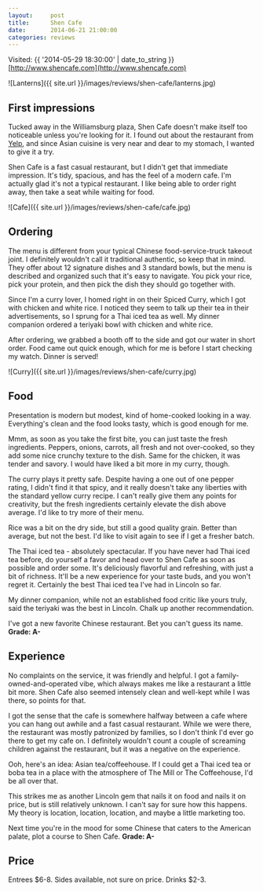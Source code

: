```yaml
---
layout:     post
title:      Shen Cafe
date:       2014-06-21 21:00:00
categories: reviews
---
```


Visited: {{ '2014-05-29 18:30:00' | date_to_string }}  
[http://www.shencafe.com](http://www.shencafe.com)

![Lanterns]({{ site.url }}/images/reviews/shen-cafe/lanterns.jpg)

First impressions
-----------------

Tucked away in the Williamsburg plaza, Shen Cafe doesn't make itself too noticeable unless you're looking for it. I found out about the restaurant from [Yelp](http://www.yelp.com/biz/shen-cafe-lincoln), and since Asian cuisine is very near and dear to my stomach, I wanted to give it a try.

Shen Cafe is a fast casual restaurant, but I didn't get that immediate impression. It's tidy, spacious, and has the feel of a modern cafe. I'm actually glad it's not a typical restaurant. I like being able to order right away, then take a seat while waiting for food.

![Cafe]({{ site.url }}/images/reviews/shen-cafe/cafe.jpg)

Ordering
--------
The menu is different from your typical Chinese food-service-truck takeout joint. I definitely wouldn't call it traditional authentic, so keep that in mind. They offer about 12 signature dishes and 3 standard bowls, but the menu is described and organized such that it's easy to navigate. You pick your rice, pick your protein, and then pick the dish they should go together with.

Since I'm a curry lover, I homed right in on their Spiced Curry, which I got with chicken and white rice. I noticed they seem to talk up their tea in their advertisements, so I sprung for a Thai iced tea as well. My dinner companion ordered a teriyaki bowl with chicken and white rice.

After ordering, we grabbed a booth off to the side and got our water in short order. Food came out quick enough, which for me is before I start checking my watch. Dinner is served!

![Curry]({{ site.url }}/images/reviews/shen-cafe/curry.jpg)

Food
----

Presentation is modern but modest, kind of home-cooked looking in a way. Everything's clean and the food looks tasty, which is good enough for me.

Mmm, as soon as you take the first bite, you can just taste the fresh ingredients. Peppers, onions, carrots, all fresh and not over-cooked, so they add some nice crunchy texture to the dish. Same for the chicken, it was tender and savory. I would have liked a bit more in my curry, though.

The curry plays it pretty safe. Despite having a one out of one pepper rating, I didn't find it that spicy, and it really doesn't take any liberties with the standard yellow curry recipe. I can't really give them any points for creativity, but the fresh ingredients certainly elevate the dish above average. I'd like to try more of their menu.

Rice was a bit on the dry side, but still a good quality grain. Better than average, but not the best. I'd like to visit again to see if I get a fresher batch.

The Thai iced tea - absolutely spectacular. If you have never had Thai iced tea before, do yourself a favor and head over to Shen Cafe as soon as possible and order some. It's deliciously flavorful and refreshing, with just a bit of richness. It'll be a new experience for your taste buds, and you won't regret it. Certainly the best Thai iced tea I've had in Lincoln so far.

My dinner companion, while not an established food critic like yours truly, said the teriyaki was the best in Lincoln. Chalk up another recommendation.

I've got a new favorite Chinese restaurant. Bet you can't guess its name. **Grade: A-**

Experience
----------

No complaints on the service, it was friendly and helpful. I got a family-owned-and-operated vibe, which always makes me like a restaurant a little bit more. Shen Cafe also seemed intensely clean and well-kept while I was there, so points for that.

I got the sense that the cafe is somewhere halfway between a cafe where you can hang out awhile and a fast casual restaurant. While we were there, the restaurant was mostly patronized by families, so I don't think I'd ever go there to get my cafe on. I definitely wouldn't count a couple of screaming children against the restaurant, but it was a negative on the experience.

Ooh, here's an idea: Asian tea/coffeehouse. If I could get a Thai iced tea or boba tea in a place with the atmosphere of The Mill or The Coffeehouse, I'd be all over that.

This strikes me as another Lincoln gem that nails it on food and nails it on price, but is still relatively unknown. I can't say for sure how this happens. My theory is location, location, location, and maybe a little marketing too.

Next time you're in the mood for some Chinese that caters to the American palate, plot a course to Shen Cafe. **Grade: A-**

Price
-----
Entrees $6-8. Sides available, not sure on price. Drinks $2-3.